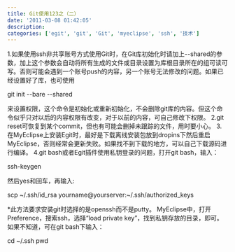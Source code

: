 ```yaml
---
title: Git使用123之（二）
date: '2011-03-08 01:42:05'
description: 
categories: ['egit', 'git', 'Git', 'myeclipse', 'ssh', '技术']
---
```


1.如果使用ssh非共享账号方式使用Git时，在Git库初始化时请加上--shared的参数，加上这个参数会自动将所有生成的文件或目录设置为库根目录所在的组可读可写。否则可能会遇到一个账号push的内容，另一个账号无法修改的问题。如果已经设置好了库，也可使用

git init --bare --shared


来设置权限，这个命令是初始化或重新初始化，不会删除git库的内容。但这个命令似乎只对以后的内容权限有改变，对于以前的内容，可自己修改下权限。
2.git reset可恢复到某个commit，但也有可能会删掉未跟踪的文件，用时要小心。
3.在MyEclipse上安装Egit时，最好是下载离线安装包放到dropins下然后重启MyEclipse，否则经常会更新失败。如果找不到下载的地方，可以自己下载源码进行编译。
4.git bash或者Egit插件使用私钥登录的问题，打开git bash，输入：


ssh-keygen


然后yes和回车，再输入:


scp ~/.ssh/id_rsa yourname@yourserver:~/.ssh/authorized_keys


*此方法要求安装git时选择的是openssh而不是putty。
MyEclipse中，打开Preference，搜索ssh，选择“load private key”，找到私钥存放的目录，即可。
如果不知道，可在git bash下输入：


cd ~/.ssh
pwd
